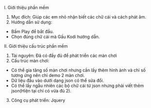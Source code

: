 I. Giới thiệu phần mềm
  1. Mục đích: Giúp các em nhỏ nhận biết các chữ cái và cách phát âm.
  2. Hướng dẫn sử dụng:
   + Bấm Play để bắt đầu.
   + Chọn đúng chữ cái mà Gấu Kodi hướng dẫn.
   
II. Giới thiệu cấu trúc phần mềm
  1. Tài nguyên: Đã có đầy đủ để phát triển các màn chơi
  2. Cấu trúc màn chơi:
  + Có thể gia tăng số màn chơi nhưng cần lấy thêm hình ảnh và chỉ số tương ứng nên chỉ demo 2 màn chơi.
  + Dữ liệu đầu vào dưới dạng json có thể sửa đổi.
  + Có thể lấy ngẫu nhiên các bộ chữ cái từ json nhưng phải viết thêm json(Hiện tại chỉ có vừa đủ 2).
  3. Công cụ phát triển: Jquery
